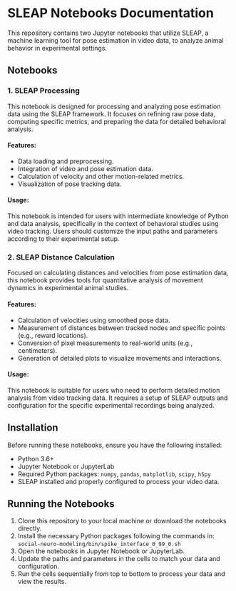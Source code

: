 # SLEAP Notebooks Documentation

This repository contains two Jupyter notebooks that utilize SLEAP, a machine learning tool for pose estimation in video data, to analyze animal behavior in experimental settings.

## Notebooks

### 1. SLEAP Processing

This notebook is designed for processing and analyzing pose estimation data using the SLEAP framework. It focuses on refining raw pose data, computing specific metrics, and preparing the data for detailed behavioral analysis.

#### Features:
- Data loading and preprocessing.
- Integration of video and pose estimation data.
- Calculation of velocity and other motion-related metrics.
- Visualization of pose tracking data.

#### Usage:
This notebook is intended for users with intermediate knowledge of Python and data analysis, specifically in the context of behavioral studies using video tracking. Users should customize the input paths and parameters according to their experimental setup.

### 2. SLEAP Distance Calculation

Focused on calculating distances and velocities from pose estimation data, this notebook provides tools for quantitative analysis of movement dynamics in experimental animal studies.

#### Features:
- Calculation of velocities using smoothed pose data.
- Measurement of distances between tracked nodes and specific points (e.g., reward locations).
- Conversion of pixel measurements to real-world units (e.g., centimeters).
- Generation of detailed plots to visualize movements and interactions.

#### Usage:
This notebook is suitable for users who need to perform detailed motion analysis from video tracking data. It requires a setup of SLEAP outputs and configuration for the specific experimental recordings being analyzed.

## Installation

Before running these notebooks, ensure you have the following installed:
- Python 3.6+
- Jupyter Notebook or JupyterLab
- Required Python packages: `numpy`, `pandas`, `matplotlib`, `scipy`, `h5py`
- SLEAP installed and properly configured to process your video data.

## Running the Notebooks

1. Clone this repository to your local machine or download the notebooks directly.
2. Install the necessary Python packages following the commands in: `social-neuro-modeling/bin/spike_interface_0_99_0.sh`
3. Open the notebooks in Jupyter Notebook or JupyterLab.
4. Update the paths and parameters in the cells to match your data and configuration.
5. Run the cells sequentially from top to bottom to process your data and view the results.